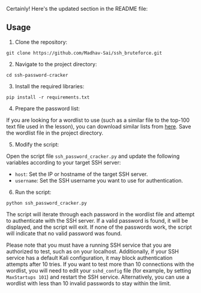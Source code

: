Certainly! Here's the updated section in the README file:

## Usage

1. Clone the repository:

```
git clone https://github.com/Madhav-Sai/ssh_bruteforce.git
```

2. Navigate to the project directory:

```
cd ssh-password-cracker
```

3. Install the required libraries:

```
pip install -r requirements.txt
```

4. Prepare the password list:

If you are looking for a wordlist to use (such as a similar file to the top-100 text file used in the lesson), you can download similar lists from [here](https://github.com/danielmiessler/SecLists/tree/master/Passwords/Common-Credentials). Save the wordlist file in the project directory.

5. Modify the script:

Open the script file `ssh_password_cracker.py` and update the following variables according to your target SSH server:

- `host`: Set the IP or hostname of the target SSH server.
- `username`: Set the SSH username you want to use for authentication.

6. Run the script:

```
python ssh_password_cracker.py
```

The script will iterate through each password in the wordlist file and attempt to authenticate with the SSH server. If a valid password is found, it will be displayed, and the script will exit. If none of the passwords work, the script will indicate that no valid password was found.

Please note that you must have a running SSH service that you are authorized to test, such as on your localhost. Additionally, if your SSH service has a default Kali configuration, it may block authentication attempts after 10 tries. If you want to test more than 10 connections with the wordlist, you will need to edit your `sshd_config` file (for example, by setting `MaxStartups 101`) and restart the SSH service. Alternatively, you can use a wordlist with less than 10 invalid passwords to stay within the limit.


